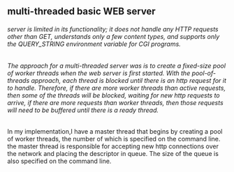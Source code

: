 ## multi-threaded basic WEB server
###### server is limited in its functionality; it does not handle any HTTP requests other than GET, understands only a few content types, and supports only the QUERY_STRING environment variable for CGI programs.
###### The approach for a multi-threaded server was is to create a fixed-size pool of worker threads when the web server is first started. With the pool-of-threads approach, each thread is blocked until there is an http request for it to handle. Therefore, if there are more worker threads than active requests, then some of the threads will be blocked, waiting for new http requests to arrive, if there are more requests than worker threads, then those requests will need to be buffered until there is a ready thread.
In my implementation,I have a master thread that begins by creating a pool of worker threads, the number of which is specified on the command line. the master thread is responsible for accepting new http connections over the network and placing the descriptor in queue. The size of the queue is also specified on the command line.
